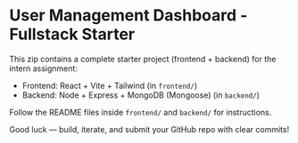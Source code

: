 # User Management Dashboard - Fullstack Starter

This zip contains a complete starter project (frontend + backend) for the intern assignment:

- Frontend: React + Vite + Tailwind (in `frontend/`)
- Backend: Node + Express + MongoDB (Mongoose) (in `backend/`)

Follow the README files inside `frontend/` and `backend/` for instructions.

Good luck — build, iterate, and submit your GitHub repo with clear commits!
